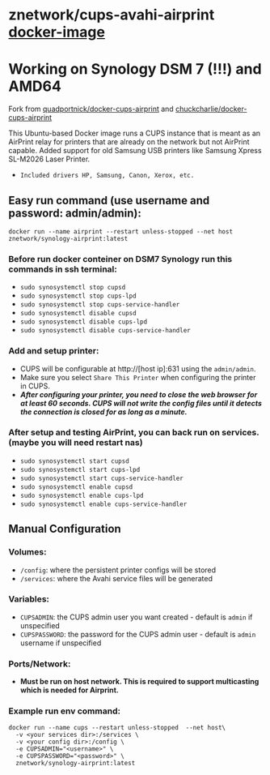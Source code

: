 # znetwork/cups-avahi-airprint [docker-image](https://hub.docker.com/r/znetwork/synology-airprint)

# Working on Synology DSM 7 (!!!) and AMD64

Fork from [quadportnick/docker-cups-airprint](https://github.com/quadportnick/docker-cups-airprint) and [chuckcharlie/docker-cups-airprint](https://github.com/chuckcharlie/docker-cups-airprint)

This Ubuntu-based Docker image runs a CUPS instance that is meant as an AirPrint relay for printers that are already on the network but not AirPrint capable. Added support for old Samsung USB printers like Samsung Xpress SL-M2026 Laser Printer.
* `Included drivers HP, Samsung, Canon, Xerox, etc.`


## Easy run command (use username and password: admin/admin):
```docker run --name airprint --restart unless-stopped --net host znetwork/synology-airprint:latest```

### Before run docker conteiner on DSM7 Synology run this commands in ssh terminal:
* `sudo synosystemctl stop cupsd`
* `sudo synosystemctl stop cups-lpd`
* `sudo synosystemctl stop cups-service-handler`
* `sudo synosystemctl disable cupsd`
* `sudo synosystemctl disable cups-lpd`
* `sudo synosystemctl disable cups-service-handler`

### Add and setup printer:
* CUPS will be configurable at http://[host ip]:631 using the `admin/admin`.
* Make sure you select `Share This Printer` when configuring the printer in CUPS.
* ***After configuring your printer, you need to close the web browser for at least 60 seconds. CUPS will not write the config files until it detects the connection is closed for as long as a minute.***

### After setup and testing AirPrint, you can back run on services. (maybe you will need restart nas)
* `sudo synosystemctl start cupsd`
* `sudo synosystemctl start cups-lpd`
* `sudo synosystemctl start cups-service-handler`
* `sudo synosystemctl enable cupsd`
* `sudo synosystemctl enable cups-lpd`
* `sudo synosystemctl enable cups-service-handler`

## Manual Configuration

### Volumes:
* `/config`: where the persistent printer configs will be stored
* `/services`: where the Avahi service files will be generated

### Variables:
* `CUPSADMIN`: the CUPS admin user you want created - default is `admin` if unspecified
* `CUPSPASSWORD`: the password for the CUPS admin user - default is `admin` username if unspecified

### Ports/Network:
* **Must be run on host network. This is required to support multicasting which is needed for Airprint.**


### Example run env command:
```
docker run --name cups --restart unless-stopped  --net host\
  -v <your services dir>:/services \
  -v <your config dir>:/config \
  -e CUPSADMIN="<username>" \
  -e CUPSPASSWORD="<password>" \
  znetwork/synology-airprint:latest
```
